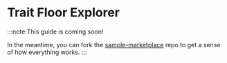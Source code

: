 # Trait Floor Explorer
:::note
This guide is coming soon!  

In the meantime, you can fork the [sample-marketplace](https://github.com/reservoirprotocol/sample-marketplace) repo to get a sense of how everything works.
:::

